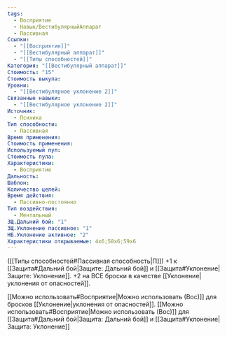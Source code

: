 ```yaml
---
tags:
  - Восприятие
  - Навык/ВестибулярныйАппарат
  - Пассивная
Ссылки:
  - "[[Восприятие]]"
  - "[[Вестибулярный аппарат]]"
  - "[[Типы способностей]]"
Категория: "[[Вестибулярный аппарат]]"
Стоимость: "15"
Стоимость выкупа: 
Уровни:
  - "[[Вестибулярное уклонение 2]]"
Связанные навыки:
  - "[[Вестибулярное уклонение 2]]"
Источник:
  - Психика
Тип способности:
  - Пассивная
Время применения: 
Стоимость применения: 
Используемый пул: 
Стоимость пула: 
Характеристики:
  - Восприятие
Дальность: 
Шаблон: 
Количество целей: 
Время действия:
  - Пассивно-постоянно
Тип воздействия:
  - Ментальный
ЗЩ.Дальний бой: "1"
ЗЩ.Уклонение пассивное: "1"
НБ.Уклонение активное: "2"
Характеристики открываемые: 4x6;58x6;59x6
---
```

([[Типы способностей#Пассивная способность|П]]) +1 к [[Защита#Дальний бой|Защите: Дальний бой]] и [[Защита#Уклонение|Защите: Уклонение]]. +2 на ВСЕ броски в качестве [[Уклонение|уклонения от опасностей]]. 

[[Можно использовать#Восприятие|Можно использовать (Вос)]] для бросков [[Уклонение|уклонения от опасностей]].
[[Можно использовать#Восприятие|Можно использовать (Вос)]] для [[Защита#Дальний бой|Защита: Дальний бой]] и [[Защита#Уклонение|Защита: Уклонение]]